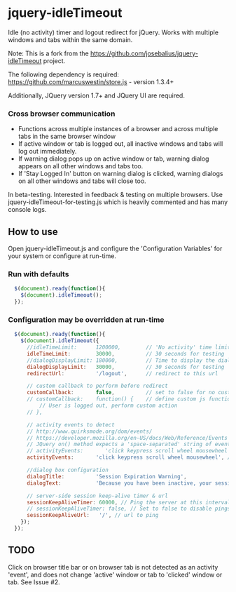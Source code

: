 # jquery-idleTimeout

Idle (no activity) timer and logout redirect for jQuery. Works with multiple windows and tabs within the same domain.

Note: This is a fork from the https://github.com/josebalius/jquery-idleTimeout project.

The following dependency is required: https://github.com/marcuswestin/store.js - version 1.3.4+

Additionally, JQuery version 1.7+ and JQuery UI are required.

### Cross browser communication
* Functions across multiple instances of a browser and across multiple tabs in the same browser window
* If active window or tab is logged out, all inactive windows and tabs will log out immediately.
* If warning dialog pops up on active window or tab, warning dialog appears on all other windows and tabs too.
* If 'Stay Logged In' button on warning dialog is clicked, warning dialogs on all other windows and tabs will close too.

In beta-testing. Interested in feedback & testing on multiple browsers.
Use jquery-idleTimeout-for-testing.js which is heavily commented and has many console logs.

## How to use

Open jquery-idleTimeout.js and configure the 'Configuration Variables' for your system or configure at run-time.

### Run with defaults

```Javascript
  $(document).ready(function(){
    $(document).idleTimeout();
  });
```

### Configuration may be overridden at run-time

```Javascript
  $(document).ready(function(){
    $(document).idleTimeout({
      //idleTimeLimit:      1200000,        // 'No activity' time limit in milliseconds. 1200000 = 20 Minutes
      idleTimeLimit:        30000,          // 30 seconds for testing
      //dialogDisplayLimit: 180000,         // Time to display the dialog before redirect (or callback) in milliseconds. 180000 = 3 Minutes
      dialogDisplayLimit:   30000,          // 30 seconds for testing
      redirectUrl:          '/logout',      // redirect to this url

      // custom callback to perform before redirect
      customCallback:       false,          // set to false for no customCallback
      // customCallback:    function() {    // define custom js function
          // User is logged out, perform custom action
      // },

      // activity events to detect
      // http://www.quirksmode.org/dom/events/
      // https://developer.mozilla.org/en-US/docs/Web/Reference/Events
      // JQuery on() method expects a 'space-separated' string of event names
      // activityEvents:       'click keypress scroll wheel mousewheel mousemove', // separate each event with a space
      activityEvents:       'click keypress scroll wheel mousewheel', // customize events for testing - remove mousemove

      //dialog box configuration
      dialogTitle:          'Session Expiration Warning',
      dialogText:           'Because you have been inactive, your session is about to expire.',

      // server-side session keep-alive timer & url
      sessionKeepAliveTimer: 60000, // Ping the server at this interval in milliseconds. 60000 = 1 Minute
      // sessionKeepAliveTimer: false, // Set to false to disable pings.
      sessionKeepAliveUrl:   '/', // url to ping
    });
  });
```

## TODO
Click on browser title bar or on browser tab is not detected as an activity 'event', and does not change 'active' window or tab to 'clicked' window or tab. See Issue #2.

